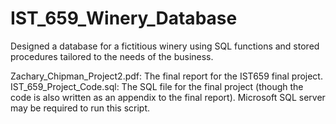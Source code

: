# IST_659_Winery_Database

Designed a database for a fictitious winery using SQL functions and stored procedures tailored to the needs of the business. 

Zachary_Chipman_Project2.pdf: The final report for the IST659 final project.
IST_659_Project_Code.sql: The SQL file for the final project (though the code is also written as an appendix to the final report). Microsoft SQL server may be required to run this script. 
